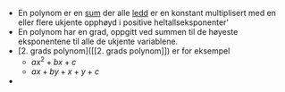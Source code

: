 - En polynom er en [sum]([[Summering]]) der alle [ledd]([[Ledd]]) er en konstant multiplisert med en eller flere ukjente opphøyd i positive heltallseksponenter'
- En polynom har en grad, oppgitt ved summen til de høyeste eksponentene til alle de ukjente variablene.
- [2. grads polynom]([[2. grads polynom]]) er for eksempel
	- $ax^2+bx+c$
	- $ax+by+x+y+c$
-